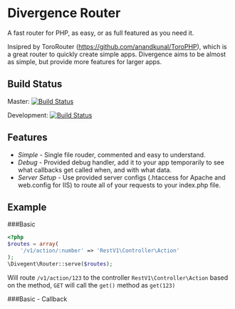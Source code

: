 Divergence Router
=================

A fast router for PHP, as easy, or as full featured as you need it.

Insipred by ToroRouter (https://github.com/anandkunal/ToroPHP), which is a great
router to quickly create simple apps. Divergence aims to be almost as simple, but
provide more features for larger apps.

Build Status
------------
Master: [![Build Status](https://travis-ci.org/four43/divergence.svg?branch=master)](https://travis-ci.org/four43/divergence)

Development: [![Build Status](https://travis-ci.org/four43/divergence.svg?branch=development)](https://travis-ci.org/four43/divergence)

Features
--------

* *Simple* - Single file rouder, commented and easy to understand.
* *Debug* - Provided debug handler, add it to your app temporarily to see what callbacks
get called when, and with what data.
* *Server Setup* - Use provided server configs (.htaccess for Apache and web.config for IIS) to route
all of your requests to your index.php file.

Example
-------

###Basic
```php
<?php
$routes = array(
	'/v1/action/:number' => 'RestV1\Controller\Action'
);
\Divegent\Router::serve($routes);
```
Will route `/v1/action/123` to the controller `RestV1\Controller\Action` based 
on the method, `GET` will call the `get()` method as `get(123)`

###Basic - Callback



